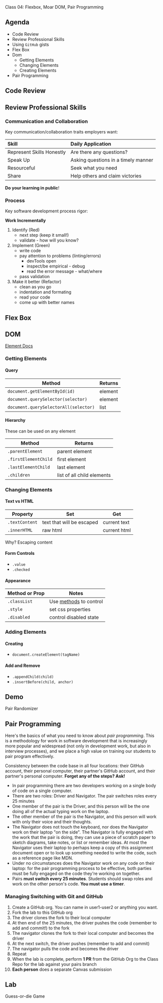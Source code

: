 Class 04: Flexbox, Moar DOM, Pair Programming

## Agenda

* Code Review
* Review Professional Skills
* Using `GitHub` gists
* Flex Box
* Dom
    * Getting Elements
    * Changing Elements
    * Creating Elements
* Pair Programming

## Code Review

## Review Professional Skills

### Communication and Collaboration

Key communication/collaboration traits employers want:

Skill | Daily Application
:---|:---
Represent Skills Honestly | Are there any questions?  
Speak Up | Asking questions in a timely manner
Resourceful | Seek what you need
Share | Help others and claim victories

**Do your learning in public**!

### Process

Key software development process rigor:

**Work Incrementally**

1. Identify (Red)
    * next step (keep it small!)
    * validate - how will you know?
1. Implement (Green)
    * write code
    * pay attention to problems (linting/errors)
        * devTools open
        * inspect/be empirical - debug
        * read the error message - what/where
    * pass validation
1. Make it better (Refactor)
    * clean as you go
    * indentation and formating
    * read your code
    * come up with better names

## Flex Box

## DOM

[Element Docs](https://developer.mozilla.org/en-US/docs/Web/API/Element)

### Getting Elements

#### Query

Method | Returns
---|---
`document.getElementById(id)` | element
`document.querySelector(selector)` | element
`document.querySelectorAll(selector)` | list

#### Hierarchy

These can be used on any element

Method | Returns
---|---
`.parentElement` | parent element
`.firstElementChild` | first element
`.lastElementChild` | last element
`.children` | list of all child elements

### Changing Elements

#### Text vs HTML

Property | Set | Get
---|---|---
`.textContent` | text that will be escaped | current text
`.innerHTML` | raw html | current html

Why? Escaping content

#### Form Controls

* `.value`
* `.checked`

#### Appearance

Method or Prop | Notes
---|---
`.classList` | Use [methods](https://developer.mozilla.org/en-US/docs/Web/API/Element/classList) to control
`.style` | set css properties
`.disabled` | control disabled state

### Adding Elements

#### Creating

* `document.createElement(tagName)`

#### Add and Remove

* `.appendChild(child)`
* `.insertBefore(child, anchor)`

## Demo

Pair Randomizer

## Pair Programming

Here's the basics of what you need to know about *pair programming*. This is a methodology for work in software development that is increasingly more popular and widespread (not only in development work, but also in interview processes), and we place a high value on training our students to pair program effectively.

Consistency between the code base in all four locations: their GitHub account, their personal computer, their partner's GitHub account, and their partner's personal computer. **Forget any of the steps? Ask!**

* In pair programming there are two developers working on a single body of code on a single computer.
* There are two roles: Driver and Navigator. The pair switches roles every 25 minutes
* One member of the pair is the Driver, and this person will be the one doing all of the actual typing work on the laptop.
* The other member of the pair is the Navigator, and this person will work with only their voice and their thoughts.
* The Navigator does not touch the keyboard, nor does the Navigator work on their laptop "on the side". The Navigator is fully engaged with the work that the pair is doing, they can use a piece of scratch paper to sketch diagrams, take notes, or list or remember ideas. At most the Navigator uses their laptop to perhaps keep a copy of this assignment document open or to look up something needed to write the code, such as a reference page like MDN.
* Under no circumstances does the Navigator work on any code on their laptop: for the pair programming process to be effective, both parties must be fully engaged on the code they're working on together.
* Pairs **must switch every 25 minutes**. Students should swap roles and work on the other person's code. **You must use a timer**.

### Managing Switching with Git and GitHub

1. Create a GitHub org. You can name in user1-user2 or anything you want.
1. Fork the lab to this GitHub org
1. The driver clones the fork to their local computer
1. At then end of the 25 minutes, the driver pushes the code (remember to add and commit!) to the fork
1. The navigator clones the fork to their local computer and becomes the driver
1. At the next switch, the driver pushes (remember to add and commit)
1. The navigator pulls the code and becomes the driver
1. Repeat
1. When the lab is complete, perform **1 PR** from the GitHub Org to the Class Repo for the lab against your pairs branch
1. **Each person** does a separate Canvas submission

## Lab

Guess-or-die Game
